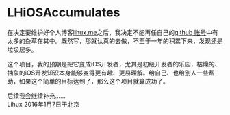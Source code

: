 # LHiOSAccumulates
在决定要维护好个人博客[lihux.me](http://www.lihux.me)之后，我决定不能再任自己的[github 账号](https://github.com/lihux)中有太多的杂草在其中。既然写，那就认真的去做，不至于一年的积累下来，发现还是垃圾居多。

这个项目，我的预期是把它变成iOS开发者，尤其是初级开发者的乐园，枯燥的、抽象的iOS开发知识本身能够变得更有趣、更易理解。给自己、也给别人一些帮助，如果这个简单的目标达到了，那么这个项目就算成功了。

后续我会继续补充......      
Lihux 2016年1月7日于北京
